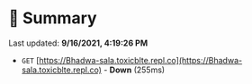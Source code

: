 # 📖 Summary
Last updated: **9/16/2021, 4:19:26 PM**

- `GET` [https://Bhadwa-sala.toxicblte.repl.co](https://Bhadwa-sala.toxicblte.repl.co) - **Down** (255ms)
